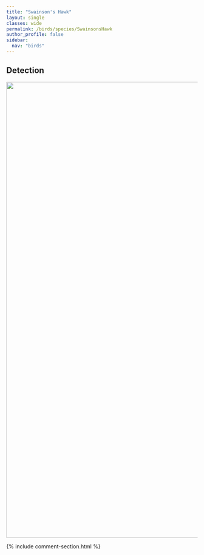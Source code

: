```yaml
---
title: "Swainson's Hawk"
layout: single
classes: wide
permalink: /birds/species/SwainsonsHawk
author_profile: false
sidebar:
  nav: "birds"
---
```


<h2>Detection</h2>

<a href="https://drive.google.com/uc?export=view&id=1znfOhRusXEgB1KBNFbZ1UpeGIDH3hMOM">
<img src="https://drive.google.com/uc?export=view&id=1znfOhRusXEgB1KBNFbZ1UpeGIDH3hMOM" height = "1200" width = "800">
</a>

{% include comment-section.html %}

